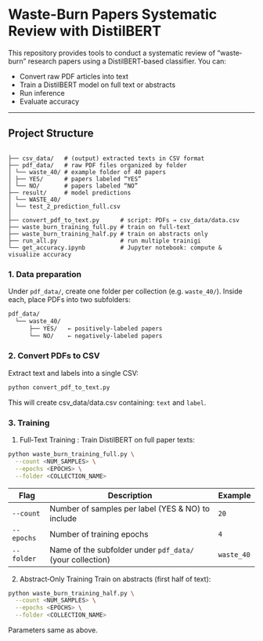
# Waste-Burn Papers Systematic Review with DistilBERT

This repository provides tools to conduct a systematic review of “waste‐burn” research papers using a DistilBERT‐based classifier. You can:

- Convert raw PDF articles into text
- Train a DistilBERT model on full text or abstracts
- Run inference
- Evaluate accuracy

---

## Project Structure
```

├── csv_data/   # (output) extracted texts in CSV format
├── pdf_data/   # raw PDF files organized by folder
│ └── waste_40/ # example folder of 40 papers
│ ├── YES/      # papers labeled “YES”
│ └── NO/       # papers labeled “NO”
├── result/     # model predictions 
│ └── WASTE_40/
│ └── test_2_prediction_full.csv
│
├── convert_pdf_to_text.py      # script: PDFs → csv_data/data.csv
├── waste_burn_training_full.py # train on full‐text
├── waste_burn_training_half.py # train on abstracts only
├── run_all.py                  # run multiple trainigi
└── get_accuracy.ipynb          # Jupyter notebook: compute & visualize accuracy
```
### 1. Data preparation
Under `pdf_data/`, create one folder per collection (e.g. `waste_40/`). Inside each, place PDFs into two subfolders:

```bash
pdf_data/
  └── waste_40/
      ├── YES/   ← positively‐labeled papers
      └── NO/    ← negatively‐labeled papers

```

### 2. Convert PDFs to CSV
Extract text and labels into a single CSV:
```bash
python convert_pdf_to_text.py 

```
This will create csv_data/data.csv containing: `text` and `label`. 

### 3. Training
1. Full‐Text Training : Train DistilBERT on full paper texts:
```bash
python waste_burn_training_full.py \
  --count <NUM_SAMPLES> \
  --epochs <EPOCHS> \
  --folder <COLLECTION_NAME>

```
| Flag       | Description                                               | Example    |
| ---------- | --------------------------------------------------------- | ---------- |
| `--count`  | Number of samples per label (YES & NO) to include         | `20`       |
| `--epochs` | Number of training epochs                                 | `4`        |
| `--folder` | Name of the subfolder under `pdf_data/` (your collection) | `waste_40` |


2. Abstract‐Only Training
Train on abstracts (first half of text):
```bash
python waste_burn_training_half.py \
  --count <NUM_SAMPLES> \
  --epochs <EPOCHS> \
  --folder <COLLECTION_NAME>
```

Parameters same as above.






